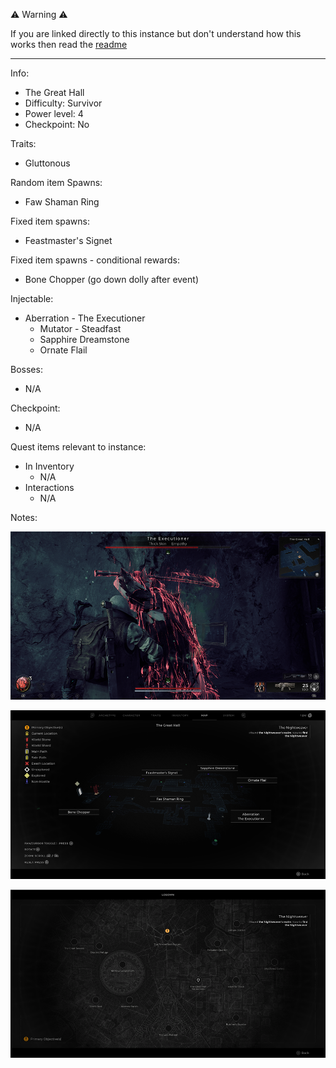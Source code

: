⚠️ Warning ⚠️

If you are linked directly to this instance but don't understand how this works then read the [readme](https://github.com/razeedazee/remnant2-instances/blob/main/README.md)

<hr>

Info:

- The Great Hall
- Difficulty: Survivor
- Power level: 4
- Checkpoint: No

Traits:

- Gluttonous

Random item Spawns:

- Faw Shaman Ring

Fixed item spawns:

- Feastmaster's Signet

Fixed item spawns - conditional rewards:

- Bone Chopper (go down dolly after event)

Injectable:

- Aberration - The Executioner
  - Mutator - Steadfast
  - Sapphire Dreamstone
  - Ornate Flail

Bosses:

- N/A

Checkpoint:

- N/A

Quest items relevant to instance:

- In Inventory
  - N/A
- Interactions
  - N/A

Notes:

>

![](info/info.png)

![](info/mini-map.png)

![](info/travel-map.png)
